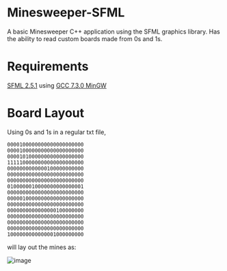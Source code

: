 # Minesweeper-SFML
A basic Minesweeper C++ application using the SFML graphics library.
Has the ability to read custom boards made from 0s and 1s.

# Requirements
[SFML 2.5.1](https://www.sfml-dev.org/download/sfml/2.5.1/) using [GCC 7.3.0 MinGW](https://sourceforge.net/projects/mingw-w64/files/Toolchains%20targetting%20Win64/Personal%20Builds/mingw-builds/7.3.0/threads-posix/seh/x86_64-7.3.0-release-posix-seh-rt_v5-rev0.7z/download)


# Board Layout
Using 0s and 1s in a regular txt file,

```
0000100000000000000000000
0000100000000000000000000
0000101000000000000000000
1111100000000000000000000
0000000000000100000000000
0000000000000000000000000
0000000000000000000000000
0100000010000000000000001
0000000000000000000000000
0000010000000000000000000
0000000000000000000000000
0000000000000000100000000
0000000000000000000000000
0000000000000000000000000
0000000000000000000000000
1000000000000001000000000
```

will lay out the mines as:

![image](https://github.com/JULLACE/Minesweeper-SFML/assets/88823380/182131a8-01ff-4e14-8573-45e23a8bc46b)
